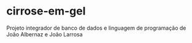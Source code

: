 # cirrose-em-gel
Projeto integrador de banco de dados e linguagem de programação de João Albernaz e João Larrosa
